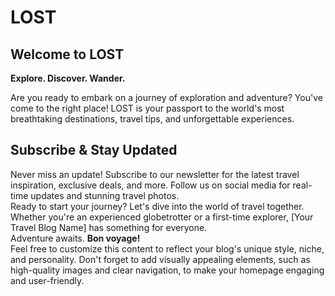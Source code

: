 # LOST

<h2>Welcome to LOST</h2>
    <p><b>Explore. Discover. Wander.</b></p>
  <p>Are you ready to embark on a journey of exploration and adventure? You've come to the right place! LOST is your passport to the world's most breathtaking destinations, travel tips, and unforgettable experiences.</p>


<h2>Subscribe & Stay Updated</h2>
    <p>Never miss an update! Subscribe to our newsletter for the latest travel inspiration, exclusive deals, and more. Follow us on social media for real-time updates and stunning travel photos.<br>
    Ready to start your journey? Let's dive into the world of travel together. Whether you're an experienced globetrotter or a first-time explorer, [Your Travel Blog Name] has something for everyone.<br>
    Adventure awaits. <b>Bon voyage!</b><br>
    Feel free to customize this content to reflect your blog's unique style, niche, and personality. Don't forget to add visually appealing elements, such as high-quality images and clear navigation, to make your homepage engaging and user-friendly.</p>
